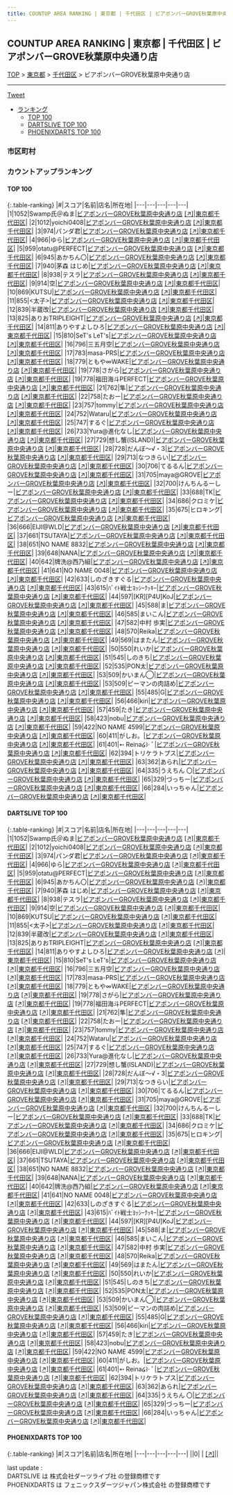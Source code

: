 ```yaml
---
title: COUNTUP AREA RANKING | 東京都 | 千代田区 | ビアポンバーGROVE秋葉原中央通り店
---
```

## COUNTUP AREA RANKING | 東京都 | 千代田区 | ビアポンバーGROVE秋葉原中央通り店

[TOP](/darts/rank/) > [東京都](/darts/rank/東京都/) > [千代田区](/darts/rank/東京都/千代田区/) > ビアポンバーGROVE秋葉原中央通り店

___

<a href="https://twitter.com/share?ref_src=twsrc%5Etfw" data-text="COUNTUP AREA RANKING | 東京都千代田区ビアポンバーGROVE秋葉原中央通り店" class="twitter-share-button" data-hashtags="DARTSLIVE,PHOENIXDARTS,darts,ダーツ" data-show-count="false">Tweet</a>

* [ランキング](#カウントアップランキング)
    * [TOP 100](#top-100)
    * [DARTSLIVE TOP 100](#dartslive-top-100)
    * [PHOENIXDARTS TOP 100](#phoenixdarts-top-100)

### 市区町村

<ul>

</ul>

### カウントアップランキング

#### TOP 100



{:.table-ranking}
|#|スコア|名前|店名|所在地|
|---|---|---|---|---|
|1|1052|<span class="rank-name-dl">Swamp氏＠ぬま</span>|<a href="/darts/rank/shops/aa75f57c3d5e1543790ab824ce8730e5.html">ビアポンバーGROVE秋葉原中央通り店</a> <a href="https://search.dartslive.com/jp/shop/aa75f57c3d5e1543790ab824ce8730e5">[↗]</a>|<a href="/darts/rank/東京都/千代田区">東京都千代田区</a>|
|2|1012|<span class="rank-name-dl">yoichi0408</span>|<a href="/darts/rank/shops/aa75f57c3d5e1543790ab824ce8730e5.html">ビアポンバーGROVE秋葉原中央通り店</a> <a href="https://search.dartslive.com/jp/shop/aa75f57c3d5e1543790ab824ce8730e5">[↗]</a>|<a href="/darts/rank/東京都/千代田区">東京都千代田区</a>|
|3|974|<span class="rank-name-dl">パンダ君</span>|<a href="/darts/rank/shops/aa75f57c3d5e1543790ab824ce8730e5.html">ビアポンバーGROVE秋葉原中央通り店</a> <a href="https://search.dartslive.com/jp/shop/aa75f57c3d5e1543790ab824ce8730e5">[↗]</a>|<a href="/darts/rank/東京都/千代田区">東京都千代田区</a>|
|4|966|<span class="rank-name-dl">ゆら</span>|<a href="/darts/rank/shops/aa75f57c3d5e1543790ab824ce8730e5.html">ビアポンバーGROVE秋葉原中央通り店</a> <a href="https://search.dartslive.com/jp/shop/aa75f57c3d5e1543790ab824ce8730e5">[↗]</a>|<a href="/darts/rank/東京都/千代田区">東京都千代田区</a>|
|5|959|<span class="rank-name-dl">otatu@PERFECT</span>|<a href="/darts/rank/shops/aa75f57c3d5e1543790ab824ce8730e5.html">ビアポンバーGROVE秋葉原中央通り店</a> <a href="https://search.dartslive.com/jp/shop/aa75f57c3d5e1543790ab824ce8730e5">[↗]</a>|<a href="/darts/rank/東京都/千代田区">東京都千代田区</a>|
|6|945|<span class="rank-name-dl">あかちん〇</span>|<a href="/darts/rank/shops/aa75f57c3d5e1543790ab824ce8730e5.html">ビアポンバーGROVE秋葉原中央通り店</a> <a href="https://search.dartslive.com/jp/shop/aa75f57c3d5e1543790ab824ce8730e5">[↗]</a>|<a href="/darts/rank/東京都/千代田区">東京都千代田区</a>|
|7|940|<span class="rank-name-dl">茅森 はじめ</span>|<a href="/darts/rank/shops/aa75f57c3d5e1543790ab824ce8730e5.html">ビアポンバーGROVE秋葉原中央通り店</a> <a href="https://search.dartslive.com/jp/shop/aa75f57c3d5e1543790ab824ce8730e5">[↗]</a>|<a href="/darts/rank/東京都/千代田区">東京都千代田区</a>|
|8|938|<span class="rank-name-dl">テスラ</span>|<a href="/darts/rank/shops/aa75f57c3d5e1543790ab824ce8730e5.html">ビアポンバーGROVE秋葉原中央通り店</a> <a href="https://search.dartslive.com/jp/shop/aa75f57c3d5e1543790ab824ce8730e5">[↗]</a>|<a href="/darts/rank/東京都/千代田区">東京都千代田区</a>|
|9|914|<span class="rank-name-dl">空</span>|<a href="/darts/rank/shops/aa75f57c3d5e1543790ab824ce8730e5.html">ビアポンバーGROVE秋葉原中央通り店</a> <a href="https://search.dartslive.com/jp/shop/aa75f57c3d5e1543790ab824ce8730e5">[↗]</a>|<a href="/darts/rank/東京都/千代田区">東京都千代田区</a>|
|10|869|<span class="rank-name-dl">KUTSU</span>|<a href="/darts/rank/shops/aa75f57c3d5e1543790ab824ce8730e5.html">ビアポンバーGROVE秋葉原中央通り店</a> <a href="https://search.dartslive.com/jp/shop/aa75f57c3d5e1543790ab824ce8730e5">[↗]</a>|<a href="/darts/rank/東京都/千代田区">東京都千代田区</a>|
|11|855|<span class="rank-name-dl">&lt;太子&gt;</span>|<a href="/darts/rank/shops/aa75f57c3d5e1543790ab824ce8730e5.html">ビアポンバーGROVE秋葉原中央通り店</a> <a href="https://search.dartslive.com/jp/shop/aa75f57c3d5e1543790ab824ce8730e5">[↗]</a>|<a href="/darts/rank/東京都/千代田区">東京都千代田区</a>|
|12|839|<span class="rank-name-dl">半蔵改</span>|<a href="/darts/rank/shops/aa75f57c3d5e1543790ab824ce8730e5.html">ビアポンバーGROVE秋葉原中央通り店</a> <a href="https://search.dartslive.com/jp/shop/aa75f57c3d5e1543790ab824ce8730e5">[↗]</a>|<a href="/darts/rank/東京都/千代田区">東京都千代田区</a>|
|13|825|<span class="rank-name-dl">ありおTRIPLEIGHT</span>|<a href="/darts/rank/shops/aa75f57c3d5e1543790ab824ce8730e5.html">ビアポンバーGROVE秋葉原中央通り店</a> <a href="https://search.dartslive.com/jp/shop/aa75f57c3d5e1543790ab824ce8730e5">[↗]</a>|<a href="/darts/rank/東京都/千代田区">東京都千代田区</a>|
|14|811|<span class="rank-name-dl">ありやすよしひろ</span>|<a href="/darts/rank/shops/aa75f57c3d5e1543790ab824ce8730e5.html">ビアポンバーGROVE秋葉原中央通り店</a> <a href="https://search.dartslive.com/jp/shop/aa75f57c3d5e1543790ab824ce8730e5">[↗]</a>|<a href="/darts/rank/東京都/千代田区">東京都千代田区</a>|
|15|810|<span class="rank-name-dl">SeT&#x27;s LeT&#x27;s</span>|<a href="/darts/rank/shops/aa75f57c3d5e1543790ab824ce8730e5.html">ビアポンバーGROVE秋葉原中央通り店</a> <a href="https://search.dartslive.com/jp/shop/aa75f57c3d5e1543790ab824ce8730e5">[↗]</a>|<a href="/darts/rank/東京都/千代田区">東京都千代田区</a>|
|16|796|<span class="rank-name-dl">三五月空</span>|<a href="/darts/rank/shops/aa75f57c3d5e1543790ab824ce8730e5.html">ビアポンバーGROVE秋葉原中央通り店</a> <a href="https://search.dartslive.com/jp/shop/aa75f57c3d5e1543790ab824ce8730e5">[↗]</a>|<a href="/darts/rank/東京都/千代田区">東京都千代田区</a>|
|17|783|<span class="rank-name-dl">masa-PRS</span>|<a href="/darts/rank/shops/aa75f57c3d5e1543790ab824ce8730e5.html">ビアポンバーGROVE秋葉原中央通り店</a> <a href="https://search.dartslive.com/jp/shop/aa75f57c3d5e1543790ab824ce8730e5">[↗]</a>|<a href="/darts/rank/東京都/千代田区">東京都千代田区</a>|
|18|779|<span class="rank-name-dl">ともや∞WAKE</span>|<a href="/darts/rank/shops/aa75f57c3d5e1543790ab824ce8730e5.html">ビアポンバーGROVE秋葉原中央通り店</a> <a href="https://search.dartslive.com/jp/shop/aa75f57c3d5e1543790ab824ce8730e5">[↗]</a>|<a href="/darts/rank/東京都/千代田区">東京都千代田区</a>|
|19|778|<span class="rank-name-dl">さがら</span>|<a href="/darts/rank/shops/aa75f57c3d5e1543790ab824ce8730e5.html">ビアポンバーGROVE秋葉原中央通り店</a> <a href="https://search.dartslive.com/jp/shop/aa75f57c3d5e1543790ab824ce8730e5">[↗]</a>|<a href="/darts/rank/東京都/千代田区">東京都千代田区</a>|
|19|778|<span class="rank-name-dl">福田海斗PERFECT</span>|<a href="/darts/rank/shops/aa75f57c3d5e1543790ab824ce8730e5.html">ビアポンバーGROVE秋葉原中央通り店</a> <a href="https://search.dartslive.com/jp/shop/aa75f57c3d5e1543790ab824ce8730e5">[↗]</a>|<a href="/darts/rank/東京都/千代田区">東京都千代田区</a>|
|21|762|<span class="rank-name-dl">隼</span>|<a href="/darts/rank/shops/aa75f57c3d5e1543790ab824ce8730e5.html">ビアポンバーGROVE秋葉原中央通り店</a> <a href="https://search.dartslive.com/jp/shop/aa75f57c3d5e1543790ab824ce8730e5">[↗]</a>|<a href="/darts/rank/東京都/千代田区">東京都千代田区</a>|
|22|758|<span class="rank-name-dl">たおー</span>|<a href="/darts/rank/shops/aa75f57c3d5e1543790ab824ce8730e5.html">ビアポンバーGROVE秋葉原中央通り店</a> <a href="https://search.dartslive.com/jp/shop/aa75f57c3d5e1543790ab824ce8730e5">[↗]</a>|<a href="/darts/rank/東京都/千代田区">東京都千代田区</a>|
|23|757|<span class="rank-name-dl">tommy</span>|<a href="/darts/rank/shops/aa75f57c3d5e1543790ab824ce8730e5.html">ビアポンバーGROVE秋葉原中央通り店</a> <a href="https://search.dartslive.com/jp/shop/aa75f57c3d5e1543790ab824ce8730e5">[↗]</a>|<a href="/darts/rank/東京都/千代田区">東京都千代田区</a>|
|24|752|<span class="rank-name-dl">Wataru</span>|<a href="/darts/rank/shops/aa75f57c3d5e1543790ab824ce8730e5.html">ビアポンバーGROVE秋葉原中央通り店</a> <a href="https://search.dartslive.com/jp/shop/aa75f57c3d5e1543790ab824ce8730e5">[↗]</a>|<a href="/darts/rank/東京都/千代田区">東京都千代田区</a>|
|25|747|<span class="rank-name-dl">するぐ</span>|<a href="/darts/rank/shops/aa75f57c3d5e1543790ab824ce8730e5.html">ビアポンバーGROVE秋葉原中央通り店</a> <a href="https://search.dartslive.com/jp/shop/aa75f57c3d5e1543790ab824ce8730e5">[↗]</a>|<a href="/darts/rank/東京都/千代田区">東京都千代田区</a>|
|26|733|<span class="rank-name-dl">Yura@進化なし</span>|<a href="/darts/rank/shops/aa75f57c3d5e1543790ab824ce8730e5.html">ビアポンバーGROVE秋葉原中央通り店</a> <a href="https://search.dartslive.com/jp/shop/aa75f57c3d5e1543790ab824ce8730e5">[↗]</a>|<a href="/darts/rank/東京都/千代田区">東京都千代田区</a>|
|27|729|<span class="rank-name-dl">想し蟹(ISLAND)</span>|<a href="/darts/rank/shops/aa75f57c3d5e1543790ab824ce8730e5.html">ビアポンバーGROVE秋葉原中央通り店</a> <a href="https://search.dartslive.com/jp/shop/aa75f57c3d5e1543790ab824ce8730e5">[↗]</a>|<a href="/darts/rank/東京都/千代田区">東京都千代田区</a>|
|28|728|<span class="rank-name-dl">だんぼ〜√・3</span>|<a href="/darts/rank/shops/aa75f57c3d5e1543790ab824ce8730e5.html">ビアポンバーGROVE秋葉原中央通り店</a> <a href="https://search.dartslive.com/jp/shop/aa75f57c3d5e1543790ab824ce8730e5">[↗]</a>|<a href="/darts/rank/東京都/千代田区">東京都千代田区</a>|
|29|713|<span class="rank-name-dl">なつきらい</span>|<a href="/darts/rank/shops/aa75f57c3d5e1543790ab824ce8730e5.html">ビアポンバーGROVE秋葉原中央通り店</a> <a href="https://search.dartslive.com/jp/shop/aa75f57c3d5e1543790ab824ce8730e5">[↗]</a>|<a href="/darts/rank/東京都/千代田区">東京都千代田区</a>|
|30|706|<span class="rank-name-dl">てるるん</span>|<a href="/darts/rank/shops/aa75f57c3d5e1543790ab824ce8730e5.html">ビアポンバーGROVE秋葉原中央通り店</a> <a href="https://search.dartslive.com/jp/shop/aa75f57c3d5e1543790ab824ce8730e5">[↗]</a>|<a href="/darts/rank/東京都/千代田区">東京都千代田区</a>|
|31|705|<span class="rank-name-dl">maya@GROVE</span>|<a href="/darts/rank/shops/aa75f57c3d5e1543790ab824ce8730e5.html">ビアポンバーGROVE秋葉原中央通り店</a> <a href="https://search.dartslive.com/jp/shop/aa75f57c3d5e1543790ab824ce8730e5">[↗]</a>|<a href="/darts/rank/東京都/千代田区">東京都千代田区</a>|
|32|700|<span class="rank-name-dl">けんちんるーしー</span>|<a href="/darts/rank/shops/aa75f57c3d5e1543790ab824ce8730e5.html">ビアポンバーGROVE秋葉原中央通り店</a> <a href="https://search.dartslive.com/jp/shop/aa75f57c3d5e1543790ab824ce8730e5">[↗]</a>|<a href="/darts/rank/東京都/千代田区">東京都千代田区</a>|
|33|688|<span class="rank-name-dl">TK</span>|<a href="/darts/rank/shops/aa75f57c3d5e1543790ab824ce8730e5.html">ビアポンバーGROVE秋葉原中央通り店</a> <a href="https://search.dartslive.com/jp/shop/aa75f57c3d5e1543790ab824ce8730e5">[↗]</a>|<a href="/darts/rank/東京都/千代田区">東京都千代田区</a>|
|34|686|<span class="rank-name-dl">クロミケ</span>|<a href="/darts/rank/shops/aa75f57c3d5e1543790ab824ce8730e5.html">ビアポンバーGROVE秋葉原中央通り店</a> <a href="https://search.dartslive.com/jp/shop/aa75f57c3d5e1543790ab824ce8730e5">[↗]</a>|<a href="/darts/rank/東京都/千代田区">東京都千代田区</a>|
|35|675|<span class="rank-name-dl">ヒロキング</span>|<a href="/darts/rank/shops/aa75f57c3d5e1543790ab824ce8730e5.html">ビアポンバーGROVE秋葉原中央通り店</a> <a href="https://search.dartslive.com/jp/shop/aa75f57c3d5e1543790ab824ce8730e5">[↗]</a>|<a href="/darts/rank/東京都/千代田区">東京都千代田区</a>|
|36|666|<span class="rank-name-dl">EIJI@WLD</span>|<a href="/darts/rank/shops/aa75f57c3d5e1543790ab824ce8730e5.html">ビアポンバーGROVE秋葉原中央通り店</a> <a href="https://search.dartslive.com/jp/shop/aa75f57c3d5e1543790ab824ce8730e5">[↗]</a>|<a href="/darts/rank/東京都/千代田区">東京都千代田区</a>|
|37|661|<span class="rank-name-dl">TSUTAYA</span>|<a href="/darts/rank/shops/aa75f57c3d5e1543790ab824ce8730e5.html">ビアポンバーGROVE秋葉原中央通り店</a> <a href="https://search.dartslive.com/jp/shop/aa75f57c3d5e1543790ab824ce8730e5">[↗]</a>|<a href="/darts/rank/東京都/千代田区">東京都千代田区</a>|
|38|651|<span class="rank-name-dl">NO NAME 8832</span>|<a href="/darts/rank/shops/aa75f57c3d5e1543790ab824ce8730e5.html">ビアポンバーGROVE秋葉原中央通り店</a> <a href="https://search.dartslive.com/jp/shop/aa75f57c3d5e1543790ab824ce8730e5">[↗]</a>|<a href="/darts/rank/東京都/千代田区">東京都千代田区</a>|
|39|648|<span class="rank-name-dl">NANA</span>|<a href="/darts/rank/shops/aa75f57c3d5e1543790ab824ce8730e5.html">ビアポンバーGROVE秋葉原中央通り店</a> <a href="https://search.dartslive.com/jp/shop/aa75f57c3d5e1543790ab824ce8730e5">[↗]</a>|<a href="/darts/rank/東京都/千代田区">東京都千代田区</a>|
|40|642|<span class="rank-name-dl">牌洗@西乃組</span>|<a href="/darts/rank/shops/aa75f57c3d5e1543790ab824ce8730e5.html">ビアポンバーGROVE秋葉原中央通り店</a> <a href="https://search.dartslive.com/jp/shop/aa75f57c3d5e1543790ab824ce8730e5">[↗]</a>|<a href="/darts/rank/東京都/千代田区">東京都千代田区</a>|
|41|641|<span class="rank-name-dl">NO NAME 0048</span>|<a href="/darts/rank/shops/aa75f57c3d5e1543790ab824ce8730e5.html">ビアポンバーGROVE秋葉原中央通り店</a> <a href="https://search.dartslive.com/jp/shop/aa75f57c3d5e1543790ab824ce8730e5">[↗]</a>|<a href="/darts/rank/東京都/千代田区">東京都千代田区</a>|
|42|633|<span class="rank-name-dl">しのざきすぐる</span>|<a href="/darts/rank/shops/aa75f57c3d5e1543790ab824ce8730e5.html">ビアポンバーGROVE秋葉原中央通り店</a> <a href="https://search.dartslive.com/jp/shop/aa75f57c3d5e1543790ab824ce8730e5">[↗]</a>|<a href="/darts/rank/東京都/千代田区">東京都千代田区</a>|
|43|615|<span class="rank-name-dl">ﾊﾞｲﾄ戦士ﾖｯｼｰｸｯｷｰ</span>|<a href="/darts/rank/shops/aa75f57c3d5e1543790ab824ce8730e5.html">ビアポンバーGROVE秋葉原中央通り店</a> <a href="https://search.dartslive.com/jp/shop/aa75f57c3d5e1543790ab824ce8730e5">[↗]</a>|<a href="/darts/rank/東京都/千代田区">東京都千代田区</a>|
|44|597|<span class="rank-name-dl">[KR][P4U]KoJ</span>|<a href="/darts/rank/shops/aa75f57c3d5e1543790ab824ce8730e5.html">ビアポンバーGROVE秋葉原中央通り店</a> <a href="https://search.dartslive.com/jp/shop/aa75f57c3d5e1543790ab824ce8730e5">[↗]</a>|<a href="/darts/rank/東京都/千代田区">東京都千代田区</a>|
|45|588|<span class="rank-name-dl">ま</span>|<a href="/darts/rank/shops/aa75f57c3d5e1543790ab824ce8730e5.html">ビアポンバーGROVE秋葉原中央通り店</a> <a href="https://search.dartslive.com/jp/shop/aa75f57c3d5e1543790ab824ce8730e5">[↗]</a>|<a href="/darts/rank/東京都/千代田区">東京都千代田区</a>|
|46|585|<span class="rank-name-dl">まいこん</span>|<a href="/darts/rank/shops/aa75f57c3d5e1543790ab824ce8730e5.html">ビアポンバーGROVE秋葉原中央通り店</a> <a href="https://search.dartslive.com/jp/shop/aa75f57c3d5e1543790ab824ce8730e5">[↗]</a>|<a href="/darts/rank/東京都/千代田区">東京都千代田区</a>|
|47|582|<span class="rank-name-dl">中村 歩実</span>|<a href="/darts/rank/shops/aa75f57c3d5e1543790ab824ce8730e5.html">ビアポンバーGROVE秋葉原中央通り店</a> <a href="https://search.dartslive.com/jp/shop/aa75f57c3d5e1543790ab824ce8730e5">[↗]</a>|<a href="/darts/rank/東京都/千代田区">東京都千代田区</a>|
|48|570|<span class="rank-name-dl">Reika</span>|<a href="/darts/rank/shops/aa75f57c3d5e1543790ab824ce8730e5.html">ビアポンバーGROVE秋葉原中央通り店</a> <a href="https://search.dartslive.com/jp/shop/aa75f57c3d5e1543790ab824ce8730e5">[↗]</a>|<a href="/darts/rank/東京都/千代田区">東京都千代田区</a>|
|49|569|<span class="rank-name-dl">はまたん</span>|<a href="/darts/rank/shops/aa75f57c3d5e1543790ab824ce8730e5.html">ビアポンバーGROVE秋葉原中央通り店</a> <a href="https://search.dartslive.com/jp/shop/aa75f57c3d5e1543790ab824ce8730e5">[↗]</a>|<a href="/darts/rank/東京都/千代田区">東京都千代田区</a>|
|50|550|<span class="rank-name-dl">れいか</span>|<a href="/darts/rank/shops/aa75f57c3d5e1543790ab824ce8730e5.html">ビアポンバーGROVE秋葉原中央通り店</a> <a href="https://search.dartslive.com/jp/shop/aa75f57c3d5e1543790ab824ce8730e5">[↗]</a>|<a href="/darts/rank/東京都/千代田区">東京都千代田区</a>|
|51|545|<span class="rank-name-dl">しのきち</span>|<a href="/darts/rank/shops/aa75f57c3d5e1543790ab824ce8730e5.html">ビアポンバーGROVE秋葉原中央通り店</a> <a href="https://search.dartslive.com/jp/shop/aa75f57c3d5e1543790ab824ce8730e5">[↗]</a>|<a href="/darts/rank/東京都/千代田区">東京都千代田区</a>|
|52|535|<span class="rank-name-dl">PON太</span>|<a href="/darts/rank/shops/aa75f57c3d5e1543790ab824ce8730e5.html">ビアポンバーGROVE秋葉原中央通り店</a> <a href="https://search.dartslive.com/jp/shop/aa75f57c3d5e1543790ab824ce8730e5">[↗]</a>|<a href="/darts/rank/東京都/千代田区">東京都千代田区</a>|
|53|509|<span class="rank-name-dl">かいまん◯</span>|<a href="/darts/rank/shops/aa75f57c3d5e1543790ab824ce8730e5.html">ビアポンバーGROVE秋葉原中央通り店</a> <a href="https://search.dartslive.com/jp/shop/aa75f57c3d5e1543790ab824ce8730e5">[↗]</a>|<a href="/darts/rank/東京都/千代田区">東京都千代田区</a>|
|53|509|<span class="rank-name-dl">ピーマンの肉詰め</span>|<a href="/darts/rank/shops/aa75f57c3d5e1543790ab824ce8730e5.html">ビアポンバーGROVE秋葉原中央通り店</a> <a href="https://search.dartslive.com/jp/shop/aa75f57c3d5e1543790ab824ce8730e5">[↗]</a>|<a href="/darts/rank/東京都/千代田区">東京都千代田区</a>|
|55|485|<span class="rank-name-dl">G</span>|<a href="/darts/rank/shops/aa75f57c3d5e1543790ab824ce8730e5.html">ビアポンバーGROVE秋葉原中央通り店</a> <a href="https://search.dartslive.com/jp/shop/aa75f57c3d5e1543790ab824ce8730e5">[↗]</a>|<a href="/darts/rank/東京都/千代田区">東京都千代田区</a>|
|56|466|<span class="rank-name-dl">kiri</span>|<a href="/darts/rank/shops/aa75f57c3d5e1543790ab824ce8730e5.html">ビアポンバーGROVE秋葉原中央通り店</a> <a href="https://search.dartslive.com/jp/shop/aa75f57c3d5e1543790ab824ce8730e5">[↗]</a>|<a href="/darts/rank/東京都/千代田区">東京都千代田区</a>|
|57|459|<span class="rank-name-dl">たき</span>|<a href="/darts/rank/shops/aa75f57c3d5e1543790ab824ce8730e5.html">ビアポンバーGROVE秋葉原中央通り店</a> <a href="https://search.dartslive.com/jp/shop/aa75f57c3d5e1543790ab824ce8730e5">[↗]</a>|<a href="/darts/rank/東京都/千代田区">東京都千代田区</a>|
|58|423|<span class="rank-name-dl">nobu</span>|<a href="/darts/rank/shops/aa75f57c3d5e1543790ab824ce8730e5.html">ビアポンバーGROVE秋葉原中央通り店</a> <a href="https://search.dartslive.com/jp/shop/aa75f57c3d5e1543790ab824ce8730e5">[↗]</a>|<a href="/darts/rank/東京都/千代田区">東京都千代田区</a>|
|59|422|<span class="rank-name-dl">NO NAME 4599</span>|<a href="/darts/rank/shops/aa75f57c3d5e1543790ab824ce8730e5.html">ビアポンバーGROVE秋葉原中央通り店</a> <a href="https://search.dartslive.com/jp/shop/aa75f57c3d5e1543790ab824ce8730e5">[↗]</a>|<a href="/darts/rank/東京都/千代田区">東京都千代田区</a>|
|60|411|<span class="rank-name-dl">がしお。</span>|<a href="/darts/rank/shops/aa75f57c3d5e1543790ab824ce8730e5.html">ビアポンバーGROVE秋葉原中央通り店</a> <a href="https://search.dartslive.com/jp/shop/aa75f57c3d5e1543790ab824ce8730e5">[↗]</a>|<a href="/darts/rank/東京都/千代田区">東京都千代田区</a>|
|61|401|<span class="rank-name-dl">➵ Reina໒꒱· ﾟ</span>|<a href="/darts/rank/shops/aa75f57c3d5e1543790ab824ce8730e5.html">ビアポンバーGROVE秋葉原中央通り店</a> <a href="https://search.dartslive.com/jp/shop/aa75f57c3d5e1543790ab824ce8730e5">[↗]</a>|<a href="/darts/rank/東京都/千代田区">東京都千代田区</a>|
|62|394|<span class="rank-name-dl">トリケラトプス</span>|<a href="/darts/rank/shops/aa75f57c3d5e1543790ab824ce8730e5.html">ビアポンバーGROVE秋葉原中央通り店</a> <a href="https://search.dartslive.com/jp/shop/aa75f57c3d5e1543790ab824ce8730e5">[↗]</a>|<a href="/darts/rank/東京都/千代田区">東京都千代田区</a>|
|63|362|<span class="rank-name-dl">あられ</span>|<a href="/darts/rank/shops/aa75f57c3d5e1543790ab824ce8730e5.html">ビアポンバーGROVE秋葉原中央通り店</a> <a href="https://search.dartslive.com/jp/shop/aa75f57c3d5e1543790ab824ce8730e5">[↗]</a>|<a href="/darts/rank/東京都/千代田区">東京都千代田区</a>|
|64|335|<span class="rank-name-dl">うえちん 〇</span>|<a href="/darts/rank/shops/aa75f57c3d5e1543790ab824ce8730e5.html">ビアポンバーGROVE秋葉原中央通り店</a> <a href="https://search.dartslive.com/jp/shop/aa75f57c3d5e1543790ab824ce8730e5">[↗]</a>|<a href="/darts/rank/東京都/千代田区">東京都千代田区</a>|
|65|329|<span class="rank-name-dl">づっちー</span>|<a href="/darts/rank/shops/aa75f57c3d5e1543790ab824ce8730e5.html">ビアポンバーGROVE秋葉原中央通り店</a> <a href="https://search.dartslive.com/jp/shop/aa75f57c3d5e1543790ab824ce8730e5">[↗]</a>|<a href="/darts/rank/東京都/千代田区">東京都千代田区</a>|
|66|284|<span class="rank-name-dl">いっちゃん</span>|<a href="/darts/rank/shops/aa75f57c3d5e1543790ab824ce8730e5.html">ビアポンバーGROVE秋葉原中央通り店</a> <a href="https://search.dartslive.com/jp/shop/aa75f57c3d5e1543790ab824ce8730e5">[↗]</a>|<a href="/darts/rank/東京都/千代田区">東京都千代田区</a>|


#### DARTSLIVE TOP 100



{:.table-ranking}
|#|スコア|名前|店名|所在地|
|---|---|---|---|---|
|1|1052|<span class="rank-name-dl">Swamp氏＠ぬま</span>|<a href="/darts/rank/shops/aa75f57c3d5e1543790ab824ce8730e5.html">ビアポンバーGROVE秋葉原中央通り店</a> <a href="https://search.dartslive.com/jp/shop/aa75f57c3d5e1543790ab824ce8730e5">[↗]</a>|<a href="/darts/rank/東京都/千代田区">東京都千代田区</a>|
|2|1012|<span class="rank-name-dl">yoichi0408</span>|<a href="/darts/rank/shops/aa75f57c3d5e1543790ab824ce8730e5.html">ビアポンバーGROVE秋葉原中央通り店</a> <a href="https://search.dartslive.com/jp/shop/aa75f57c3d5e1543790ab824ce8730e5">[↗]</a>|<a href="/darts/rank/東京都/千代田区">東京都千代田区</a>|
|3|974|<span class="rank-name-dl">パンダ君</span>|<a href="/darts/rank/shops/aa75f57c3d5e1543790ab824ce8730e5.html">ビアポンバーGROVE秋葉原中央通り店</a> <a href="https://search.dartslive.com/jp/shop/aa75f57c3d5e1543790ab824ce8730e5">[↗]</a>|<a href="/darts/rank/東京都/千代田区">東京都千代田区</a>|
|4|966|<span class="rank-name-dl">ゆら</span>|<a href="/darts/rank/shops/aa75f57c3d5e1543790ab824ce8730e5.html">ビアポンバーGROVE秋葉原中央通り店</a> <a href="https://search.dartslive.com/jp/shop/aa75f57c3d5e1543790ab824ce8730e5">[↗]</a>|<a href="/darts/rank/東京都/千代田区">東京都千代田区</a>|
|5|959|<span class="rank-name-dl">otatu@PERFECT</span>|<a href="/darts/rank/shops/aa75f57c3d5e1543790ab824ce8730e5.html">ビアポンバーGROVE秋葉原中央通り店</a> <a href="https://search.dartslive.com/jp/shop/aa75f57c3d5e1543790ab824ce8730e5">[↗]</a>|<a href="/darts/rank/東京都/千代田区">東京都千代田区</a>|
|6|945|<span class="rank-name-dl">あかちん〇</span>|<a href="/darts/rank/shops/aa75f57c3d5e1543790ab824ce8730e5.html">ビアポンバーGROVE秋葉原中央通り店</a> <a href="https://search.dartslive.com/jp/shop/aa75f57c3d5e1543790ab824ce8730e5">[↗]</a>|<a href="/darts/rank/東京都/千代田区">東京都千代田区</a>|
|7|940|<span class="rank-name-dl">茅森 はじめ</span>|<a href="/darts/rank/shops/aa75f57c3d5e1543790ab824ce8730e5.html">ビアポンバーGROVE秋葉原中央通り店</a> <a href="https://search.dartslive.com/jp/shop/aa75f57c3d5e1543790ab824ce8730e5">[↗]</a>|<a href="/darts/rank/東京都/千代田区">東京都千代田区</a>|
|8|938|<span class="rank-name-dl">テスラ</span>|<a href="/darts/rank/shops/aa75f57c3d5e1543790ab824ce8730e5.html">ビアポンバーGROVE秋葉原中央通り店</a> <a href="https://search.dartslive.com/jp/shop/aa75f57c3d5e1543790ab824ce8730e5">[↗]</a>|<a href="/darts/rank/東京都/千代田区">東京都千代田区</a>|
|9|914|<span class="rank-name-dl">空</span>|<a href="/darts/rank/shops/aa75f57c3d5e1543790ab824ce8730e5.html">ビアポンバーGROVE秋葉原中央通り店</a> <a href="https://search.dartslive.com/jp/shop/aa75f57c3d5e1543790ab824ce8730e5">[↗]</a>|<a href="/darts/rank/東京都/千代田区">東京都千代田区</a>|
|10|869|<span class="rank-name-dl">KUTSU</span>|<a href="/darts/rank/shops/aa75f57c3d5e1543790ab824ce8730e5.html">ビアポンバーGROVE秋葉原中央通り店</a> <a href="https://search.dartslive.com/jp/shop/aa75f57c3d5e1543790ab824ce8730e5">[↗]</a>|<a href="/darts/rank/東京都/千代田区">東京都千代田区</a>|
|11|855|<span class="rank-name-dl">&lt;太子&gt;</span>|<a href="/darts/rank/shops/aa75f57c3d5e1543790ab824ce8730e5.html">ビアポンバーGROVE秋葉原中央通り店</a> <a href="https://search.dartslive.com/jp/shop/aa75f57c3d5e1543790ab824ce8730e5">[↗]</a>|<a href="/darts/rank/東京都/千代田区">東京都千代田区</a>|
|12|839|<span class="rank-name-dl">半蔵改</span>|<a href="/darts/rank/shops/aa75f57c3d5e1543790ab824ce8730e5.html">ビアポンバーGROVE秋葉原中央通り店</a> <a href="https://search.dartslive.com/jp/shop/aa75f57c3d5e1543790ab824ce8730e5">[↗]</a>|<a href="/darts/rank/東京都/千代田区">東京都千代田区</a>|
|13|825|<span class="rank-name-dl">ありおTRIPLEIGHT</span>|<a href="/darts/rank/shops/aa75f57c3d5e1543790ab824ce8730e5.html">ビアポンバーGROVE秋葉原中央通り店</a> <a href="https://search.dartslive.com/jp/shop/aa75f57c3d5e1543790ab824ce8730e5">[↗]</a>|<a href="/darts/rank/東京都/千代田区">東京都千代田区</a>|
|14|811|<span class="rank-name-dl">ありやすよしひろ</span>|<a href="/darts/rank/shops/aa75f57c3d5e1543790ab824ce8730e5.html">ビアポンバーGROVE秋葉原中央通り店</a> <a href="https://search.dartslive.com/jp/shop/aa75f57c3d5e1543790ab824ce8730e5">[↗]</a>|<a href="/darts/rank/東京都/千代田区">東京都千代田区</a>|
|15|810|<span class="rank-name-dl">SeT&#x27;s LeT&#x27;s</span>|<a href="/darts/rank/shops/aa75f57c3d5e1543790ab824ce8730e5.html">ビアポンバーGROVE秋葉原中央通り店</a> <a href="https://search.dartslive.com/jp/shop/aa75f57c3d5e1543790ab824ce8730e5">[↗]</a>|<a href="/darts/rank/東京都/千代田区">東京都千代田区</a>|
|16|796|<span class="rank-name-dl">三五月空</span>|<a href="/darts/rank/shops/aa75f57c3d5e1543790ab824ce8730e5.html">ビアポンバーGROVE秋葉原中央通り店</a> <a href="https://search.dartslive.com/jp/shop/aa75f57c3d5e1543790ab824ce8730e5">[↗]</a>|<a href="/darts/rank/東京都/千代田区">東京都千代田区</a>|
|17|783|<span class="rank-name-dl">masa-PRS</span>|<a href="/darts/rank/shops/aa75f57c3d5e1543790ab824ce8730e5.html">ビアポンバーGROVE秋葉原中央通り店</a> <a href="https://search.dartslive.com/jp/shop/aa75f57c3d5e1543790ab824ce8730e5">[↗]</a>|<a href="/darts/rank/東京都/千代田区">東京都千代田区</a>|
|18|779|<span class="rank-name-dl">ともや∞WAKE</span>|<a href="/darts/rank/shops/aa75f57c3d5e1543790ab824ce8730e5.html">ビアポンバーGROVE秋葉原中央通り店</a> <a href="https://search.dartslive.com/jp/shop/aa75f57c3d5e1543790ab824ce8730e5">[↗]</a>|<a href="/darts/rank/東京都/千代田区">東京都千代田区</a>|
|19|778|<span class="rank-name-dl">さがら</span>|<a href="/darts/rank/shops/aa75f57c3d5e1543790ab824ce8730e5.html">ビアポンバーGROVE秋葉原中央通り店</a> <a href="https://search.dartslive.com/jp/shop/aa75f57c3d5e1543790ab824ce8730e5">[↗]</a>|<a href="/darts/rank/東京都/千代田区">東京都千代田区</a>|
|19|778|<span class="rank-name-dl">福田海斗PERFECT</span>|<a href="/darts/rank/shops/aa75f57c3d5e1543790ab824ce8730e5.html">ビアポンバーGROVE秋葉原中央通り店</a> <a href="https://search.dartslive.com/jp/shop/aa75f57c3d5e1543790ab824ce8730e5">[↗]</a>|<a href="/darts/rank/東京都/千代田区">東京都千代田区</a>|
|21|762|<span class="rank-name-dl">隼</span>|<a href="/darts/rank/shops/aa75f57c3d5e1543790ab824ce8730e5.html">ビアポンバーGROVE秋葉原中央通り店</a> <a href="https://search.dartslive.com/jp/shop/aa75f57c3d5e1543790ab824ce8730e5">[↗]</a>|<a href="/darts/rank/東京都/千代田区">東京都千代田区</a>|
|22|758|<span class="rank-name-dl">たおー</span>|<a href="/darts/rank/shops/aa75f57c3d5e1543790ab824ce8730e5.html">ビアポンバーGROVE秋葉原中央通り店</a> <a href="https://search.dartslive.com/jp/shop/aa75f57c3d5e1543790ab824ce8730e5">[↗]</a>|<a href="/darts/rank/東京都/千代田区">東京都千代田区</a>|
|23|757|<span class="rank-name-dl">tommy</span>|<a href="/darts/rank/shops/aa75f57c3d5e1543790ab824ce8730e5.html">ビアポンバーGROVE秋葉原中央通り店</a> <a href="https://search.dartslive.com/jp/shop/aa75f57c3d5e1543790ab824ce8730e5">[↗]</a>|<a href="/darts/rank/東京都/千代田区">東京都千代田区</a>|
|24|752|<span class="rank-name-dl">Wataru</span>|<a href="/darts/rank/shops/aa75f57c3d5e1543790ab824ce8730e5.html">ビアポンバーGROVE秋葉原中央通り店</a> <a href="https://search.dartslive.com/jp/shop/aa75f57c3d5e1543790ab824ce8730e5">[↗]</a>|<a href="/darts/rank/東京都/千代田区">東京都千代田区</a>|
|25|747|<span class="rank-name-dl">するぐ</span>|<a href="/darts/rank/shops/aa75f57c3d5e1543790ab824ce8730e5.html">ビアポンバーGROVE秋葉原中央通り店</a> <a href="https://search.dartslive.com/jp/shop/aa75f57c3d5e1543790ab824ce8730e5">[↗]</a>|<a href="/darts/rank/東京都/千代田区">東京都千代田区</a>|
|26|733|<span class="rank-name-dl">Yura@進化なし</span>|<a href="/darts/rank/shops/aa75f57c3d5e1543790ab824ce8730e5.html">ビアポンバーGROVE秋葉原中央通り店</a> <a href="https://search.dartslive.com/jp/shop/aa75f57c3d5e1543790ab824ce8730e5">[↗]</a>|<a href="/darts/rank/東京都/千代田区">東京都千代田区</a>|
|27|729|<span class="rank-name-dl">想し蟹(ISLAND)</span>|<a href="/darts/rank/shops/aa75f57c3d5e1543790ab824ce8730e5.html">ビアポンバーGROVE秋葉原中央通り店</a> <a href="https://search.dartslive.com/jp/shop/aa75f57c3d5e1543790ab824ce8730e5">[↗]</a>|<a href="/darts/rank/東京都/千代田区">東京都千代田区</a>|
|28|728|<span class="rank-name-dl">だんぼ〜√・3</span>|<a href="/darts/rank/shops/aa75f57c3d5e1543790ab824ce8730e5.html">ビアポンバーGROVE秋葉原中央通り店</a> <a href="https://search.dartslive.com/jp/shop/aa75f57c3d5e1543790ab824ce8730e5">[↗]</a>|<a href="/darts/rank/東京都/千代田区">東京都千代田区</a>|
|29|713|<span class="rank-name-dl">なつきらい</span>|<a href="/darts/rank/shops/aa75f57c3d5e1543790ab824ce8730e5.html">ビアポンバーGROVE秋葉原中央通り店</a> <a href="https://search.dartslive.com/jp/shop/aa75f57c3d5e1543790ab824ce8730e5">[↗]</a>|<a href="/darts/rank/東京都/千代田区">東京都千代田区</a>|
|30|706|<span class="rank-name-dl">てるるん</span>|<a href="/darts/rank/shops/aa75f57c3d5e1543790ab824ce8730e5.html">ビアポンバーGROVE秋葉原中央通り店</a> <a href="https://search.dartslive.com/jp/shop/aa75f57c3d5e1543790ab824ce8730e5">[↗]</a>|<a href="/darts/rank/東京都/千代田区">東京都千代田区</a>|
|31|705|<span class="rank-name-dl">maya@GROVE</span>|<a href="/darts/rank/shops/aa75f57c3d5e1543790ab824ce8730e5.html">ビアポンバーGROVE秋葉原中央通り店</a> <a href="https://search.dartslive.com/jp/shop/aa75f57c3d5e1543790ab824ce8730e5">[↗]</a>|<a href="/darts/rank/東京都/千代田区">東京都千代田区</a>|
|32|700|<span class="rank-name-dl">けんちんるーしー</span>|<a href="/darts/rank/shops/aa75f57c3d5e1543790ab824ce8730e5.html">ビアポンバーGROVE秋葉原中央通り店</a> <a href="https://search.dartslive.com/jp/shop/aa75f57c3d5e1543790ab824ce8730e5">[↗]</a>|<a href="/darts/rank/東京都/千代田区">東京都千代田区</a>|
|33|688|<span class="rank-name-dl">TK</span>|<a href="/darts/rank/shops/aa75f57c3d5e1543790ab824ce8730e5.html">ビアポンバーGROVE秋葉原中央通り店</a> <a href="https://search.dartslive.com/jp/shop/aa75f57c3d5e1543790ab824ce8730e5">[↗]</a>|<a href="/darts/rank/東京都/千代田区">東京都千代田区</a>|
|34|686|<span class="rank-name-dl">クロミケ</span>|<a href="/darts/rank/shops/aa75f57c3d5e1543790ab824ce8730e5.html">ビアポンバーGROVE秋葉原中央通り店</a> <a href="https://search.dartslive.com/jp/shop/aa75f57c3d5e1543790ab824ce8730e5">[↗]</a>|<a href="/darts/rank/東京都/千代田区">東京都千代田区</a>|
|35|675|<span class="rank-name-dl">ヒロキング</span>|<a href="/darts/rank/shops/aa75f57c3d5e1543790ab824ce8730e5.html">ビアポンバーGROVE秋葉原中央通り店</a> <a href="https://search.dartslive.com/jp/shop/aa75f57c3d5e1543790ab824ce8730e5">[↗]</a>|<a href="/darts/rank/東京都/千代田区">東京都千代田区</a>|
|36|666|<span class="rank-name-dl">EIJI@WLD</span>|<a href="/darts/rank/shops/aa75f57c3d5e1543790ab824ce8730e5.html">ビアポンバーGROVE秋葉原中央通り店</a> <a href="https://search.dartslive.com/jp/shop/aa75f57c3d5e1543790ab824ce8730e5">[↗]</a>|<a href="/darts/rank/東京都/千代田区">東京都千代田区</a>|
|37|661|<span class="rank-name-dl">TSUTAYA</span>|<a href="/darts/rank/shops/aa75f57c3d5e1543790ab824ce8730e5.html">ビアポンバーGROVE秋葉原中央通り店</a> <a href="https://search.dartslive.com/jp/shop/aa75f57c3d5e1543790ab824ce8730e5">[↗]</a>|<a href="/darts/rank/東京都/千代田区">東京都千代田区</a>|
|38|651|<span class="rank-name-dl">NO NAME 8832</span>|<a href="/darts/rank/shops/aa75f57c3d5e1543790ab824ce8730e5.html">ビアポンバーGROVE秋葉原中央通り店</a> <a href="https://search.dartslive.com/jp/shop/aa75f57c3d5e1543790ab824ce8730e5">[↗]</a>|<a href="/darts/rank/東京都/千代田区">東京都千代田区</a>|
|39|648|<span class="rank-name-dl">NANA</span>|<a href="/darts/rank/shops/aa75f57c3d5e1543790ab824ce8730e5.html">ビアポンバーGROVE秋葉原中央通り店</a> <a href="https://search.dartslive.com/jp/shop/aa75f57c3d5e1543790ab824ce8730e5">[↗]</a>|<a href="/darts/rank/東京都/千代田区">東京都千代田区</a>|
|40|642|<span class="rank-name-dl">牌洗@西乃組</span>|<a href="/darts/rank/shops/aa75f57c3d5e1543790ab824ce8730e5.html">ビアポンバーGROVE秋葉原中央通り店</a> <a href="https://search.dartslive.com/jp/shop/aa75f57c3d5e1543790ab824ce8730e5">[↗]</a>|<a href="/darts/rank/東京都/千代田区">東京都千代田区</a>|
|41|641|<span class="rank-name-dl">NO NAME 0048</span>|<a href="/darts/rank/shops/aa75f57c3d5e1543790ab824ce8730e5.html">ビアポンバーGROVE秋葉原中央通り店</a> <a href="https://search.dartslive.com/jp/shop/aa75f57c3d5e1543790ab824ce8730e5">[↗]</a>|<a href="/darts/rank/東京都/千代田区">東京都千代田区</a>|
|42|633|<span class="rank-name-dl">しのざきすぐる</span>|<a href="/darts/rank/shops/aa75f57c3d5e1543790ab824ce8730e5.html">ビアポンバーGROVE秋葉原中央通り店</a> <a href="https://search.dartslive.com/jp/shop/aa75f57c3d5e1543790ab824ce8730e5">[↗]</a>|<a href="/darts/rank/東京都/千代田区">東京都千代田区</a>|
|43|615|<span class="rank-name-dl">ﾊﾞｲﾄ戦士ﾖｯｼｰｸｯｷｰ</span>|<a href="/darts/rank/shops/aa75f57c3d5e1543790ab824ce8730e5.html">ビアポンバーGROVE秋葉原中央通り店</a> <a href="https://search.dartslive.com/jp/shop/aa75f57c3d5e1543790ab824ce8730e5">[↗]</a>|<a href="/darts/rank/東京都/千代田区">東京都千代田区</a>|
|44|597|<span class="rank-name-dl">[KR][P4U]KoJ</span>|<a href="/darts/rank/shops/aa75f57c3d5e1543790ab824ce8730e5.html">ビアポンバーGROVE秋葉原中央通り店</a> <a href="https://search.dartslive.com/jp/shop/aa75f57c3d5e1543790ab824ce8730e5">[↗]</a>|<a href="/darts/rank/東京都/千代田区">東京都千代田区</a>|
|45|588|<span class="rank-name-dl">ま</span>|<a href="/darts/rank/shops/aa75f57c3d5e1543790ab824ce8730e5.html">ビアポンバーGROVE秋葉原中央通り店</a> <a href="https://search.dartslive.com/jp/shop/aa75f57c3d5e1543790ab824ce8730e5">[↗]</a>|<a href="/darts/rank/東京都/千代田区">東京都千代田区</a>|
|46|585|<span class="rank-name-dl">まいこん</span>|<a href="/darts/rank/shops/aa75f57c3d5e1543790ab824ce8730e5.html">ビアポンバーGROVE秋葉原中央通り店</a> <a href="https://search.dartslive.com/jp/shop/aa75f57c3d5e1543790ab824ce8730e5">[↗]</a>|<a href="/darts/rank/東京都/千代田区">東京都千代田区</a>|
|47|582|<span class="rank-name-dl">中村 歩実</span>|<a href="/darts/rank/shops/aa75f57c3d5e1543790ab824ce8730e5.html">ビアポンバーGROVE秋葉原中央通り店</a> <a href="https://search.dartslive.com/jp/shop/aa75f57c3d5e1543790ab824ce8730e5">[↗]</a>|<a href="/darts/rank/東京都/千代田区">東京都千代田区</a>|
|48|570|<span class="rank-name-dl">Reika</span>|<a href="/darts/rank/shops/aa75f57c3d5e1543790ab824ce8730e5.html">ビアポンバーGROVE秋葉原中央通り店</a> <a href="https://search.dartslive.com/jp/shop/aa75f57c3d5e1543790ab824ce8730e5">[↗]</a>|<a href="/darts/rank/東京都/千代田区">東京都千代田区</a>|
|49|569|<span class="rank-name-dl">はまたん</span>|<a href="/darts/rank/shops/aa75f57c3d5e1543790ab824ce8730e5.html">ビアポンバーGROVE秋葉原中央通り店</a> <a href="https://search.dartslive.com/jp/shop/aa75f57c3d5e1543790ab824ce8730e5">[↗]</a>|<a href="/darts/rank/東京都/千代田区">東京都千代田区</a>|
|50|550|<span class="rank-name-dl">れいか</span>|<a href="/darts/rank/shops/aa75f57c3d5e1543790ab824ce8730e5.html">ビアポンバーGROVE秋葉原中央通り店</a> <a href="https://search.dartslive.com/jp/shop/aa75f57c3d5e1543790ab824ce8730e5">[↗]</a>|<a href="/darts/rank/東京都/千代田区">東京都千代田区</a>|
|51|545|<span class="rank-name-dl">しのきち</span>|<a href="/darts/rank/shops/aa75f57c3d5e1543790ab824ce8730e5.html">ビアポンバーGROVE秋葉原中央通り店</a> <a href="https://search.dartslive.com/jp/shop/aa75f57c3d5e1543790ab824ce8730e5">[↗]</a>|<a href="/darts/rank/東京都/千代田区">東京都千代田区</a>|
|52|535|<span class="rank-name-dl">PON太</span>|<a href="/darts/rank/shops/aa75f57c3d5e1543790ab824ce8730e5.html">ビアポンバーGROVE秋葉原中央通り店</a> <a href="https://search.dartslive.com/jp/shop/aa75f57c3d5e1543790ab824ce8730e5">[↗]</a>|<a href="/darts/rank/東京都/千代田区">東京都千代田区</a>|
|53|509|<span class="rank-name-dl">かいまん◯</span>|<a href="/darts/rank/shops/aa75f57c3d5e1543790ab824ce8730e5.html">ビアポンバーGROVE秋葉原中央通り店</a> <a href="https://search.dartslive.com/jp/shop/aa75f57c3d5e1543790ab824ce8730e5">[↗]</a>|<a href="/darts/rank/東京都/千代田区">東京都千代田区</a>|
|53|509|<span class="rank-name-dl">ピーマンの肉詰め</span>|<a href="/darts/rank/shops/aa75f57c3d5e1543790ab824ce8730e5.html">ビアポンバーGROVE秋葉原中央通り店</a> <a href="https://search.dartslive.com/jp/shop/aa75f57c3d5e1543790ab824ce8730e5">[↗]</a>|<a href="/darts/rank/東京都/千代田区">東京都千代田区</a>|
|55|485|<span class="rank-name-dl">G</span>|<a href="/darts/rank/shops/aa75f57c3d5e1543790ab824ce8730e5.html">ビアポンバーGROVE秋葉原中央通り店</a> <a href="https://search.dartslive.com/jp/shop/aa75f57c3d5e1543790ab824ce8730e5">[↗]</a>|<a href="/darts/rank/東京都/千代田区">東京都千代田区</a>|
|56|466|<span class="rank-name-dl">kiri</span>|<a href="/darts/rank/shops/aa75f57c3d5e1543790ab824ce8730e5.html">ビアポンバーGROVE秋葉原中央通り店</a> <a href="https://search.dartslive.com/jp/shop/aa75f57c3d5e1543790ab824ce8730e5">[↗]</a>|<a href="/darts/rank/東京都/千代田区">東京都千代田区</a>|
|57|459|<span class="rank-name-dl">たき</span>|<a href="/darts/rank/shops/aa75f57c3d5e1543790ab824ce8730e5.html">ビアポンバーGROVE秋葉原中央通り店</a> <a href="https://search.dartslive.com/jp/shop/aa75f57c3d5e1543790ab824ce8730e5">[↗]</a>|<a href="/darts/rank/東京都/千代田区">東京都千代田区</a>|
|58|423|<span class="rank-name-dl">nobu</span>|<a href="/darts/rank/shops/aa75f57c3d5e1543790ab824ce8730e5.html">ビアポンバーGROVE秋葉原中央通り店</a> <a href="https://search.dartslive.com/jp/shop/aa75f57c3d5e1543790ab824ce8730e5">[↗]</a>|<a href="/darts/rank/東京都/千代田区">東京都千代田区</a>|
|59|422|<span class="rank-name-dl">NO NAME 4599</span>|<a href="/darts/rank/shops/aa75f57c3d5e1543790ab824ce8730e5.html">ビアポンバーGROVE秋葉原中央通り店</a> <a href="https://search.dartslive.com/jp/shop/aa75f57c3d5e1543790ab824ce8730e5">[↗]</a>|<a href="/darts/rank/東京都/千代田区">東京都千代田区</a>|
|60|411|<span class="rank-name-dl">がしお。</span>|<a href="/darts/rank/shops/aa75f57c3d5e1543790ab824ce8730e5.html">ビアポンバーGROVE秋葉原中央通り店</a> <a href="https://search.dartslive.com/jp/shop/aa75f57c3d5e1543790ab824ce8730e5">[↗]</a>|<a href="/darts/rank/東京都/千代田区">東京都千代田区</a>|
|61|401|<span class="rank-name-dl">➵ Reina໒꒱· ﾟ</span>|<a href="/darts/rank/shops/aa75f57c3d5e1543790ab824ce8730e5.html">ビアポンバーGROVE秋葉原中央通り店</a> <a href="https://search.dartslive.com/jp/shop/aa75f57c3d5e1543790ab824ce8730e5">[↗]</a>|<a href="/darts/rank/東京都/千代田区">東京都千代田区</a>|
|62|394|<span class="rank-name-dl">トリケラトプス</span>|<a href="/darts/rank/shops/aa75f57c3d5e1543790ab824ce8730e5.html">ビアポンバーGROVE秋葉原中央通り店</a> <a href="https://search.dartslive.com/jp/shop/aa75f57c3d5e1543790ab824ce8730e5">[↗]</a>|<a href="/darts/rank/東京都/千代田区">東京都千代田区</a>|
|63|362|<span class="rank-name-dl">あられ</span>|<a href="/darts/rank/shops/aa75f57c3d5e1543790ab824ce8730e5.html">ビアポンバーGROVE秋葉原中央通り店</a> <a href="https://search.dartslive.com/jp/shop/aa75f57c3d5e1543790ab824ce8730e5">[↗]</a>|<a href="/darts/rank/東京都/千代田区">東京都千代田区</a>|
|64|335|<span class="rank-name-dl">うえちん 〇</span>|<a href="/darts/rank/shops/aa75f57c3d5e1543790ab824ce8730e5.html">ビアポンバーGROVE秋葉原中央通り店</a> <a href="https://search.dartslive.com/jp/shop/aa75f57c3d5e1543790ab824ce8730e5">[↗]</a>|<a href="/darts/rank/東京都/千代田区">東京都千代田区</a>|
|65|329|<span class="rank-name-dl">づっちー</span>|<a href="/darts/rank/shops/aa75f57c3d5e1543790ab824ce8730e5.html">ビアポンバーGROVE秋葉原中央通り店</a> <a href="https://search.dartslive.com/jp/shop/aa75f57c3d5e1543790ab824ce8730e5">[↗]</a>|<a href="/darts/rank/東京都/千代田区">東京都千代田区</a>|
|66|284|<span class="rank-name-dl">いっちゃん</span>|<a href="/darts/rank/shops/aa75f57c3d5e1543790ab824ce8730e5.html">ビアポンバーGROVE秋葉原中央通り店</a> <a href="https://search.dartslive.com/jp/shop/aa75f57c3d5e1543790ab824ce8730e5">[↗]</a>|<a href="/darts/rank/東京都/千代田区">東京都千代田区</a>|


#### PHOENIXDARTS TOP 100



{:.table-ranking}
|#|スコア|名前|店名|所在地|
|---|---|---|---|---|
||0|<span class="rank-name-dl"> </span>|<a href="/darts/rank/shops/.html"></a> <a href="">[↗]</a>|<a href="/darts/rank//"></a>|


<div class="footer border-top border-gray-light mt-5 pt-3 text-right text-gray">
    last update : <span style="font-weight: italic" id="foot_last_modified"></span><br />
    DARTSLIVE は 株式会社ダーツライブ社 の登録商標です<br />
    PHOENIXDARTS は フェニックスダーツジャパン株式会社 の登録商標です<br />
</div>

<script src="https://cdnjs.cloudflare.com/ajax/libs/jquery.tablesorter/2.31.3/js/jquery.tablesorter.min.js" integrity="sha512-qzgd5cYSZcosqpzpn7zF2ZId8f/8CHmFKZ8j7mU4OUXTNRd5g+ZHBPsgKEwoqxCtdQvExE5LprwwPAgoicguNg==" crossorigin="anonymous" referrerpolicy="no-referrer"></script>
<link rel="stylesheet" href="https://cdnjs.cloudflare.com/ajax/libs/jquery.tablesorter/2.31.3/css/theme.default.min.css" integrity="sha512-wghhOJkjQX0Lh3NSWvNKeZ0ZpNn+SPVXX1Qyc9OCaogADktxrBiBdKGDoqVUOyhStvMBmJQ8ZdMHiR3wuEq8+w==" crossorigin="anonymous" referrerpolicy="no-referrer" />
<script>
$(function() {
    $(".table-ranking").tablesorter({sortList:[[0, 0]]});
    $("#foot_last_modified").text(formatDate(new Date(document.lastModified), 'yyyy-MM-dd HH:mm:ss'));
});
</script>

<script async src="https://platform.twitter.com/widgets.js" charset="utf-8"></script>